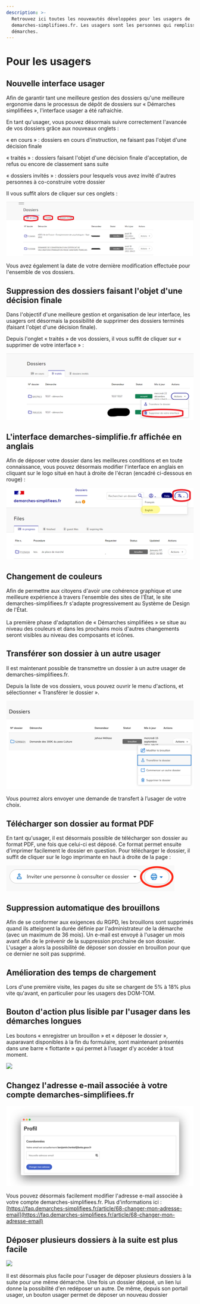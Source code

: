 ```yaml
---
description: >-
  Retrouvez ici toutes les nouveautés développées pour les usagers de
  demarches-simplifiees.fr. Les usagers sont les personnes qui remplissent des
  démarches.
---
```


# Pour les usagers

## Nouvelle interface usager&#x20;

Afin de garantir tant une meilleure gestion des dossiers qu'une meilleure ergonomie dans le processus de dépôt de dossiers sur « Démarches simplifiées », l'interface usager a été rafraichie.&#x20;

En tant qu'usager, vous pouvez désormais suivre correctement l'avancée de vos dossiers grâce aux nouveaux onglets :&#x20;

« en cours » : dossiers en cours d'instruction, ne faisant pas l'objet d'une décision finale

« traités » : dossiers faisant l'objet d'une décision finale d'acceptation, de refus ou encore de classement sans suite

« dossiers invités » : dossiers pour lesquels vous avez invité d'autres personnes à co-construire votre dossier&#x20;

Il vous suffit alors de cliquer sur ces onglets :&#x20;

![](<../.gitbook/assets/MAJ interface usager.png>)

Vous avez également la date de votre dernière modification effectuée pour l'ensemble de vos dossiers.&#x20;

## Suppression des dossiers faisant l'objet d'une décision finale&#x20;

Dans l'objectif d'une meilleure gestion et organisation de leur interface, les usagers ont désormais la possibilité de supprimer des dossiers terminés (faisant l'objet d'une décision finale).

Depuis l'onglet « traités » de vos dossiers, il vous suffit de cliquer sur  « supprimer de votre interface » :&#x20;

![](<../.gitbook/assets/MAJ doc .png>)



## L'interface demarches-simplifie.fr affichée en anglais&#x20;

Afin de déposer votre dossier dans les meilleures conditions et en toute connaissance, vous pouvez désormais modifier l'interface en anglais en cliquant sur le logo situé en haut à droite de l'écran (encadré ci-dessous en rouge) :&#x20;

&#x20;

![](<../.gitbook/assets/anglais MAJ.png>)



## Changement de couleurs

Afin de permettre aux citoyens d'avoir une cohérence graphique et une meilleure expérience à travers l'ensemble des sites de l'État, le site demarches-simplifiees.fr s'adapte progressivement au Système de Design de l'État.\
\
La première phase d'adaptation de « Démarches simplifiées » se situe au niveau des couleurs et dans les prochains mois d'autres changements seront visibles au niveau des composants et icônes.

## Transférer son dossier à un autre usager

Il est maintenant possible de transmettre un dossier à un autre usager de demarches-simplifiees.fr.

Depuis la liste de vos dossiers, vous pouvez ouvrir le menu d'actions, et sélectionner « Transférer le dossier ».

![](<../.gitbook/assets/Capture d’écran 2021-09-15 à 09.30.21.png>)

Vous pourrez alors envoyer une demande de transfert à l’usager de votre choix.

## Télécharger son dossier au format PDF

En tant qu'usager, il est désormais possible de télécharger son dossier au format PDF, une fois que celui-ci est déposé. Ce format permet ensuite d'imprimer facilement le dossier en question. Pour télécharger le dossier, il suffit de cliquer sur le logo imprimante en haut à droite de la page :

![](<../.gitbook/assets/Screenshot 2020-01-30 at 15.29.09.png>)

## Suppression automatique des brouillons&#x20;

Afin de se conformer aux exigences du RGPD, les brouillons sont supprimés quand ils atteignent la durée définie par l'administrateur de la démarche (avec un maximum de 36 mois). Un e-mail est envoyé à l'usager un mois avant afin de le prévenir de la suppression prochaine de son dossier. L'usager a alors la possibilité de déposer son dossier en brouillon pour que ce dernier ne soit pas supprimé.&#x20;

## Amélioration des temps de chargement

Lors d'une première visite, les pages du site se chargent de 5% à 18% plus vite qu'avant, en particulier pour les usagers des DOM-TOM.

## **Bouton d'action plus lisible par l'usager dans les démarches longues**

Les boutons « enregistrer un brouillon » et « déposer le dossier », auparavant disponibles à la fin du formulaire, sont maintenant présentés dans une barre « flottante » qui permet à l’usager d’y accéder à tout moment.

![](https://blobscdn.gitbook.com/v0/b/gitbook-28427.appspot.com/o/assets%2F-L7\_aKvpAJdAIEfxHudA%2F-Lpbm0lYdGad0YkK5GOI%2F-LpbmZAFje9rbg0DtjhX%2FDemo%20floating%20bar.gif?alt=media\&token=5dc526f9-4d41-4131-9671-b16e1ad247c8)

## Changez l'adresse e-mail associée à votre compte demarches-simplifiees.fr&#x20;

![](../.gitbook/assets/screely-1568035441437.png)

Vous pouvez désormais facilement modifier l'adresse e-mail associée à votre compte demarches-simplifiees.fr. Plus d'informations ici : [https://faq.demarches-simplifiees.fr/article/68-changer-mon-adresse-email](https://faq.demarches-simplifiees.fr/article/68-changer-mon-adresse-email)

## Déposer plusieurs dossiers à la suite est plus facile

![](../.gitbook/assets/Commencer\_un\_nouveau\_dossier.png)

Il est désormais plus facile pour l'usager de déposer plusieurs dossiers à la suite pour une même démarche. Une fois un dossier déposé, un lien lui donne la possibilité d'en redéposer un autre. De même, depuis son portail usager, un bouton usager permet de déposer un nouveau dossier
